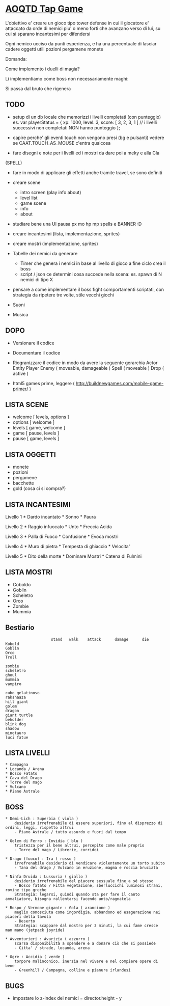 # [AOQTD Tap Game](http://www.simone-poggi.com/)

L'obiettivo e' creare un gioco tipo tower defense in cui il giocatore e' attaccato da orde di nemici 
piu' o meno forti che avanzano verso di lui, su cui si sparano incantesimi per difendersi

Ogni nemico ucciso da punti esperienza, e ha una percentuale di lasciar cadere oggetti utili
	pozioni
	pergamene
	monete

Domanda:

Come implemento i duelli di magia?

Li implementiamo come boss non necessariamente maghi:

Si passa dal bruto che rigenera


## TODO
* setup di un db locale che memorizzi i livelli completati (con punteggio)
	es. var playerStatus = {
		xp: 	1000,
		level: 	3,
		score: [ 3, 2, 3, 1 ] // i livelli successivi non completati NON hanno punteggio
	};
	
* capire perche' gli eventi touch non vengono presi (bg e pulsanti)
	vedere se CAAT.TOUCH_AS_MOUSE c'entra qualcosa
* fare disegni e note per i livelli ed i mostri da dare poi a meky e alla Cla

(SPELL)
* fare in modo di applicare gli effetti anche tramite travel, se sono definiti
* creare scene
	- intro screen (play info about)
	- level list
	- game scene
	- info
	- about

* studiare bene una UI
	pausa px mo hp mp spells e BANNER :D

* creare incantesimi (lista, implementazione, sprites)
* creare mostri (implementazione, sprites)

* Tabelle dei nemici da generare
	- Timer che genera i nemici in base al livello di gioco
		a fine ciclo crea il boss
	- script / json ce determini cosa succede nella scena:
		es. spawn di N nemici di tipo X
		
* pensare a come implementare il boss fight
	comportamenti scriptati, con strategia da ripetere tre volte, stile vecchi giochi
* Suoni
* Musica

## DOPO

* Versionare il codice
* Documentare il codice
* Riogranizzare il codice in modo da avere la seguente gerarchia
	Actor
		Entity
			Player
			Enemy 	( moveable, damageable )
			Spell 	( moveable )
			Drop 	( active )
	
* html5 games prime, leggere ( http://buildnewgames.com/mobile-game-primer/ )

## LISTA SCENE

* welcome 	[ levels, options ]
* options 	[ welcome ]
* levels 	[ game, welcome ]
* game 		[ pause, levels ]
* pause 	[ game, levels ]

## LISTA OGGETTI

* monete
* pozioni
* pergamene
* bacchette
* gold (cosa ci si compra?)

## LISTA INCANTESIMI

Livello 1
	* Dardo incantato
	* Sonno
	* Paura

Livello 2
	* Raggio infuocato
	* Unto
	* Freccia Acida

Livello 3
	* Palla di Fuoco
	* Confusione
	* Evoca mostri

Livello 4
	* Muro di pietra
	* Tempesta di ghiaccio
	* Velocita'

Livello 5
	* Dito della morte
	* Dominare Mostri
	* Catena di Fulmini

## LISTA MOSTRI

* Coboldo
* Goblin
* Scheletro
* Orco
* Zombie
* Mummia
	
##	Bestiario

						stand	walk	attack		damage		die
	Kobold
	Goblin
	Orco
	Troll

	zombie
	scheletro
	ghoul
	mummia
	vampiro

	cubo gelatinoso
	rakshaaza
	hill giant
	golem
	dragon
	giant turtle
	beholder
	blink dog
	shadow
	minotauro
	luci fatue

## LISTA LIVELLI

	* Campagna
	* Locanda / Arena
	* Bosco Fatato
	* Cava del Drago
	* Torre del mago
	* Vulcano
	* Piano Astrale

## BOSS	

	* Demi-Lich : Superbia ( viola )
		desiderio irrefrenabile di essere superiori, fino al disprezzo di ordini, leggi, rispetto altrui
		- Piano Astrale / tutto assurdo e fuori dal tempo

	* Golem di Ferro : Invidia ( blu )
		tristezza per il bene altrui, percepito come male proprio
		- Torre del mago / Librerie, corridoi

	* Drago (fuoco) : Ira ( rosso )
		irrefrenabile desiderio di vendicare violentemente un torto subito
		- Tana del drago / Vulcano in eruzione, magma e roccia bruciata

	* Ninfa Druida : Lussuria ( giallo )
		desiderio irrefrenabile del piacere sessuale fine a sé stesso
		- Bosco fatato / Fitta vegetazione, sberluccichi luminosi strani, rovine tipo greche
		Strategia: legarsi, quindi quando sta per fare il canto ammaliatore, bisogna rallentarsi facendo unto/ragnatela

	* Rospo / Vermone gigante : Gola ( arancione )
		meglio conosciuta come ingordigia, abbandono ed esagerazione nei piaceri della tavola
		- Deserto
		Strategia: scappare dal mostro per 3 minuti, la cui fame cresce man mano (jetpack joyride)

	* Avventurieri : Avarizia ( azzurro )
		scarsa disponibilità a spendere e a donare ciò che si possiede
		- Citta' / strade, locanda, arena

	* Ogre : Accidia ( verde )
		torpore malinconico, inerzia nel vivere e nel compiere opere di bene
		- Greenhill / Campagna, colline e pianure irlandesi
		

## BUGS

* impostare lo z-index dei nemici = director.height - y
